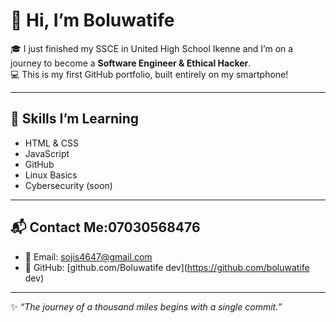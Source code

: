 # 👋 Hi, I’m Boluwatife

🎓 I just finished my SSCE in United High School Ikenne and I’m on a journey to become a **Software Engineer & Ethical Hacker**.  
💻 This is my first GitHub portfolio, built entirely on my smartphone!  

---

## 🚀 Skills I’m Learning
- HTML & CSS  
- JavaScript  
- GitHub  
- Linux Basics  
- Cybersecurity (soon)  

---

## 📬 Contact Me:07030568476
- 📧 Email: sojis4647@gmail.com
- 🐙 GitHub: [github.com/Boluwatife dev](https://github.com/boluwatife dev)  

---

✨ _“The journey of a thousand miles begins with a single commit.”_
